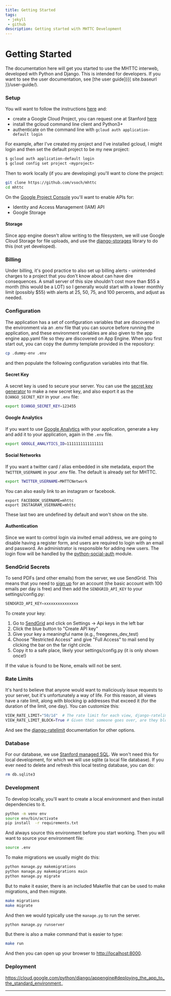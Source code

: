```yaml
---
title: Getting Started
tags: 
 - jekyll
 - github
description: Getting started with MHTTC Development
---
```


# Getting Started

The documentation here will get you started to use the MHTTC interweb, developed
with Python and Django. This is intended for developers. If you want to see
the user documentation, see [the user guide]({{ site.baseurl }}/user-guide/).

### Setup

You will want to follow the instructions [here](https://cloud.google.com/appengine/docs/standard/python3/building-app/writing-web-service)
and:

 - create a Google Cloud Project, you can request one at Stanford [here](https://stanford.service-now.com/it_services?id=sc_cat_item&sys_id=fa9f80bddbf05b401df130cf9d96198b)
 - install the gcloud command line client and Python3+
 - authenticate on the command line with `gcloud auth application-default login`

For example, after I've created my project and I've installed gcloud, I might login and
then set the default project to be my new project:

```bash
$ gcloud auth application-default login
$ gcloud config set project <myproject>
```

Then to work locally (if you are developing) you'll want to clone the project:

```bash
git clone https://github.com/vsoch/mhttc
cd mhttc
```

On the [Google Project Console](https://console.developers.google.com/apis) you'll want to enable
APIs for:

 - Identity and Access Management (IAM) API
 - Google Storage


#### Storage

Since app engine doesn't allow writing to the filesystem, we will use Google Cloud Storage
for file uploads, and use the [django-storages](https://django-storages.readthedocs.io/en/latest/backends/gcloud.html)
library to do this (not yet developed).

### Billing

Under billing, it's good practice to also set up billing alerts - unintended charges to a project that you don't know about can have dire consequences. A small server of this size shouldn't cost more than $55 a  month (this would be a LOT) so I generally would start with a lower monthly limit (possibly $55) with alerts at 25, 50, 75, and 100 percents, and adjust as needed.


### Configuration

The application has a set of configuration variables that are discovered in the environment
via an .env file that you can source before running the application, and these
environment variables are also given to the app engine app.yaml file so they are discovered
on App Engine. When you first start out, you can copy the dummy template provided in
the repository:

```bash
cp .dummy-env .env
```

and then populate the following configuration variables into that file.

#### Secret Key

A secret key is used to secure your server. You can use the [secret key generator](https://djecrety.ir/) to make a new secret key, and also export it as the `DJANGO_SECRET_KEY` in your `.env` file:

```bash
export DJANGO_SECRET_KEY=123455
```

#### Google Analytics

If you want to use [Google Analytics](https://analytics.google.com/analytics/web/) with your application, generate a key and add
it to your application, again in the `.env` file.

```bash
export GOOGLE_ANALYTICS_ID=1111111111111111
```

#### Social Networks

If you want a twitter card / alias embedded in site metadata, export the `TWITTER_USERNAME` in your .env file.
The default is already set for MHTTC.

```bash
export TWITTER_USERNAME=MHTTCNetwork
```

You can also easily link to an instagram or facebook.

```
export FACEBOOK_USERNAME=mhttc
export INSTAGRAM_USERNAME=mhttc
```

These last two are undefined by default and won't show on the site.

#### Authentication 

Since we want to control login via invited email address, we are going to disable having a register form, and users
are required to login with an email and password. An administrator is responsible for adding new users. 
The login flow will be handled by the [python-social-auth](https://github.com/python-social-auth/social-core)
module.

### SendGrid Secrets

To send PDFs (and other emails) from the server, we use SendGrid. This means
that you need to [sign up](https://app.sendgrid.com/) for an account (the basic account with 100 emails
per day is free) and then add the `SENDGRID_API_KEY` to your settings/config.py:

```python
SENDGRID_API_KEY=xxxxxxxxxxxxxxx
```

To create your key:

 1. Go to [SendGrid](https://app.sendgrid.com/) and click on Settings -> Api keys in the left bar
 2. Click the blue button to "Create API key"
 3. Give your key a meaningful name (e.g., freegenes_dev_test)
 4. Choose "Restricted Access" and give "Full Access" to mail send by clicking the bar on the far right circle.
 5. Copy it to a safe place, likely your settings/config.py (it is only shown once!)

If the value is found to be None, emails will not be sent.


### Rate Limits

It's hard to believe that anyone would want to maliciously issue requests to your server,
but it's unfortunately a way of life. For this reason, all views have a rate limit, along
with blocking ip addresses that exceed it (for the duration of the limit, one day). You
can customize this:

```python
VIEW_RATE_LIMIT="50/1d"  # The rate limit for each view, django-ratelimit, "50 per day per ipaddress)
VIEW_RATE_LIMIT_BLOCK=True # Given that someone goes over, are they blocked for the period?
```

And see the [django-ratelimit](https://django-ratelimit.readthedocs.io/en/v1.0.0/usage.html) documentation
for other options. 

### Database

For our database, we use [Stanford managed SQL](https://uit.stanford.edu/service/sql).
We won't need this for local development, for which we will use sqlite (a local file database).
If you ever need to delete and refresh this local testing database, you can do:

```bash
rm db.sqlite3
```

### Development

To develop locally, you'll want to create a local environment and then install
dependencies to it.

```bash
python -m venv env
source env/bin/activate
pip install  -r requirements.txt
```

And always source this environment before you start working.
Then you will want to source your environment file:

```bash
source .env
```

To make migrations we usually might do this:

```bash
python manage.py makemigrations
python manage.py makemigrations main
python manage.py migrate
```

But to make it easier, there is an included Makefile that can be used to make
migrations, and then migrate.

```bash
make migrations
make migrate
```

And then we would typically use the `manage.py` to run the server.

```bash
python manage.py runserver
```

But there is also a make command that is easier to type:

```bash
make run
```

And then you can open up your browser to [http://localhost:8000](http://localhost:8000).

### Deployment

https://cloud.google.com/python/django/appengine#deploying_the_app_to_the_standard_environment_

<hr>
